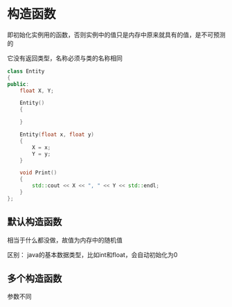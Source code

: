 # 构造函数
即初始化实例用的函数，否则实例中的值只是内存中原来就具有的值，是不可预测的

它没有返回类型，名称必须与类的名称相同

```C++
class Entity
{
public:
    float X, Y;

    Entity()
    {

    }

    Entity(float x, float y)
    {
        X = x;
        Y = y;
    }

    void Print()
    {
        std::cout << X << ", " << Y << std::endl;
    }
};
```


## 默认构造函数
相当于什么都没做，故值为内存中的随机值

区别：
java的基本数据类型，比如int和float，会自动初始化为0

## 多个构造函数
参数不同
